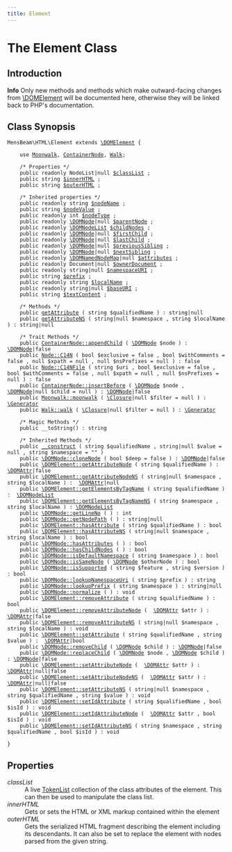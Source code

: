 ```yaml
---
title: Element
---
```


# The Element Class #

## Introduction ##

<div class="info"><p><strong>Info</strong> Only new methods and methods which make outward-facing changes from <a href="https://www.php.net/manual/en/class.domelement.php">\DOMElement</a> will be documented here, otherwise they will be linked back to PHP's documentation.</p></div>

## Class Synopsis ##

<pre><code class="php">MensBeam\HTML\Element extends <a href="https://www.php.net/manual/en/class.domelement.php">\DOMElement</a> {

    use <a href="../Moonwalk/index.html">Moonwalk</a>, <a href="../ContainerNode/index.html">ContainerNode</a>, <a href="../Walk/index.html">Walk</a>;

    /* Properties */
    public readonly NodeList|null <a href="#element-props-classlist">$classList</a> ;
    public string <a href="#element-props-innerhtml">$innerHTML</a> ;
    public string <a href="#element-props-outerhtml">$outerHTML</a> ;

    /* Inherited properties */
    public readonly string <a href="https://www.php.net/manual/en/class.domnode.php#domnode.props.nodename">$nodeName</a> ;
    public string <a href="https://www.php.net/manual/en/class.domnode.php#domnode.props.nodevalue">$nodeValue</a> ;
    public readonly int <a href="https://www.php.net/manual/en/class.domnode.php#domnode.props.nodetype">$nodeType</a> ;
    public readonly <a href="https://www.php.net/manual/en/class.domnode.php">\DOMNode</a>|null <a href="https://www.php.net/manual/en/class.domnode.php#domnode.props.parentnode">$parentNode</a> ;
    public readonly <a href="https://www.php.net/manual/en/class.domnodelist.php">\DOMNodeList</a> <a href="https://www.php.net/manual/en/class.domnode.php#domnode.props.childnodes">$childNodes</a> ;
    public readonly <a href="https://www.php.net/manual/en/class.domnode.php">\DOMNode</a>|null <a href="https://www.php.net/manual/en/class.domnode.php#domnode.props.firstchild">$firstChild</a> ;
    public readonly <a href="https://www.php.net/manual/en/class.domnode.php">\DOMNode</a>|null <a href="https://www.php.net/manual/en/class.domnode.php#domnode.props.lastchild">$lastChild</a> ;
    public readonly <a href="https://www.php.net/manual/en/class.domnode.php">\DOMNode</a>|null <a href="https://www.php.net/manual/en/class.domnode.php#domnode.props.previoussibling">$previousSibling</a> ;
    public readonly <a href="https://www.php.net/manual/en/class.domnode.php">\DOMNode</a>|null <a href="https://www.php.net/manual/en/class.domnode.php#domnode.props.nextsibling">$nextSibling</a> ;
    public readonly <a href="https://www.php.net/manual/en/class.domnamednodemap.php">\DOMNamedNodeMap</a>|null <a href="https://www.php.net/manual/en/class.domnode.php#domnode.props.attributes">$attributes</a> ;
    public readonly Document|null <a href="https://www.php.net/manual/en/class.domnode.php#domnode.props.ownerdocument">$ownerDocument</a> ;
    public readonly string|null <a href="https://www.php.net/manual/en/class.domnode.php#domnode.props.namespaceuri">$namespaceURI</a> ;
    public string <a href="https://www.php.net/manual/en/class.domnode.php#domnode.props.prefix">$prefix</a> ;
    public readonly string <a href="https://www.php.net/manual/en/class.domnode.php#domnode.props.localname">$localName</a> ;
    public readonly string|null <a href="https://www.php.net/manual/en/class.domnode.php#domnode.props.baseuri">$baseURI</a> ;
    public string <a href="https://www.php.net/manual/en/class.domnode.php#domnode.props.textcontent">$textContent</a> ;

    /* Methods */
    public <a href="getAttribute.html">getAttribute</a> ( string $qualifiedName ) : string|null
    public <a href="getAttributeNS.html">getAttributeNS</a> ( string|null $namespace , string $localName ) : string|null

    /* Trait Methods */
    public <a href="../ContainerNode/appendChild.html">ContainerNode::appendChild</a> ( <a href="https://www.php.net/manual/en/class.domnode.php">\DOMNode</a> $node ) : <a href="https://www.php.net/manual/en/class.domnode.php">\DOMNode</a>|false
    public <a href="../Node/C14N.html">Node::C14N</a> ( bool $exclusive = false , bool $withComments = false , null $xpath = null , null $nsPrefixes = null ) : false
    public <a href="../Node/C14NFile.html">Node::C14NFile</a> ( string $uri , bool $exclusive = false , bool $withComments = false , null $xpath = null , null $nsPrefixes = null ) : false
    public <a href="../ContainerNode/insertBefore.html">ContainerNode::insertBefore</a> ( <a href="https://www.php.net/manual/en/class.domnode.php">\DOMNode</a> $node , <a href="https://www.php.net/manual/en/class.domnode.php">\DOMNode</a>|null $child = null ) : <a href="https://www.php.net/manual/en/class.domnode.php">\DOMNode</a>|false
    public <a href="../Moonwalk/moonwalk.html">Moonwalk::moonwalk</a> ( <a href="https://www.php.net/manual/en/class.closure.php">\Closure</a>|null $filter = null ) : <a href="https://www.php.net/manual/en/class.generator.php">\Generator</a>
    public <a href="../Walk/walk.html">Walk::walk</a> ( <a href="https://www.php.net/manual/en/class.closure.php">\Closure</a>|null $filter = null ) : <a href="https://www.php.net/manual/en/class.generator.php">\Generator</a>

    /* Magic Methods */
    public __toString() : string

    /* Inherited Methods */
    public <a href="https://www.php.net/manual/en/domelement.construct.php">__construct</a> ( string $qualifiedName , string|null $value = null , string $namespace = "" )
    public <a href="https://www.php.net/manual/en/domnode.clonenode.php">\DOMNode::cloneNode</a> ( bool $deep = false ) : <a href="https://www.php.net/manual/en/class.domnode.php">\DOMNode</a>|false
    public <a href="https://www.php.net/manual/en/domelement.getattributenode.php">\DOMElement::getAttributeNode</a> ( string $qualifiedName ) :  <a href="https://www.php.net/manual/en/class.domattr.php">\DOMAttr</a>|false
    public <a href="https://www.php.net/manual/en/domelement.getattributenodens.php">\DOMElement::getAttributeNodeNS</a> ( string|null $namespace , string $localName ) :  <a href="https://www.php.net/manual/en/class.domattr.php">\DOMAttr</a>|null
    public <a href="https://www.php.net/manual/en/domelement.getelementsbytagname.php">\DOMElement::getElementsByTagName</a> ( string $qualifiedName ) :  <a href="https://www.php.net/manual/en/class.domnodelist.php">\DOMNodeList</a>
    public <a href="https://www.php.net/manual/en/domelement.getelementsbytagnamens.php">\DOMElement::getElementsByTagNameNS</a> ( string $namespace , string $localName ) : <a href="https://www.php.net/manual/en/class.domnodelist.php">\DOMNodeList</a>
    public <a href="https://www.php.net/manual/en/domnode.getlineno.php">\DOMNode::getLineNo</a> ( ) : int
    public <a href="https://www.php.net/manual/en/domnode.getnodepath.php">\DOMNode::getNodePath</a> ( ) : string|null
    public <a href="https://www.php.net/manual/en/domelement.hasattribute.php">\DOMElement::hasAttribute</a> ( string $qualifiedName ) : bool
    public <a href="https://www.php.net/manual/en/domelement.hasattributens.php">\DOMElement::hasAttributeNS</a> ( string|null $namespace , string $localName ) : bool
    public <a href="https://www.php.net/manual/en/domnode.hasattributes.php">\DOMNode::hasAttributes</a> ( ) : bool
    public <a href="https://www.php.net/manual/en/domnode.haschildnodes.php">\DOMNode::hasChildNodes</a> ( ) : bool
    public <a href="https://www.php.net/manual/en/domnode.isdefaultnamespace.php">\DOMNode::isDefaultNamespace</a> ( string $namespace ) : bool
    public <a href="https://www.php.net/manual/en/domnode.issamenode.php">\DOMNode::isSameNode</a> ( <a href="https://www.php.net/manual/en/class.domnode.php">\DOMNode</a> $otherNode ) : bool
    public <a href="https://www.php.net/manual/en/domnode.issupported.php">\DOMNode::isSupported</a> ( string $feature , string $version ) : bool
    public <a href="https://www.php.net/manual/en/domnode.lookupnamespaceuri.php">\DOMNode::lookupNamespaceUri</a> ( string $prefix ) : string
    public <a href="https://www.php.net/manual/en/domnode.lookupprefix.php">\DOMNode::lookupPrefix</a> ( string $namespace ) : string|null
    public <a href="https://www.php.net/manual/en/domnode.normalize.php">\DOMNode::normalize</a> ( ) : void
    public <a href="https://www.php.net/manual/en/domelement.removeattribute.php">\DOMElement::removeAttribute</a> ( string $qualifiedName ) : bool
    public <a href="https://www.php.net/manual/en/domelement.removeattributenode.php">\DOMElement::removeAttributeNode</a> (  <a href="https://www.php.net/manual/en/class.domattr.php">\DOMAttr</a> $attr ) :  <a href="https://www.php.net/manual/en/class.domattr.php">\DOMAttr</a>|false
    public <a href="https://www.php.net/manual/en/domelement.removeattributenodens.php">\DOMElement::removeAttributeNS</a> ( string|null $namespace , string $localName ) : void
    public <a href="https://www.php.net/manual/en/domelement.setattribute.php">\DOMElement::setAttribute</a> ( string $qualifiedName , string $value ) :  <a href="https://www.php.net/manual/en/class.domattr.php">\DOMAttr</a>|bool
    public <a href="https://www.php.net/manual/en/domnode.removechild.php">\DOMNode::removeChild</a> ( <a href="https://www.php.net/manual/en/class.domnode.php">\DOMNode</a> $child ) : <a href="https://www.php.net/manual/en/class.domnode.php">\DOMNode</a>|false
    public <a href="https://www.php.net/manual/en/domnode.replacechild.php">\DOMNode::replaceChild</a> ( <a href="https://www.php.net/manual/en/class.domnode.php">\DOMNode</a> $node , <a href="https://www.php.net/manual/en/class.domnode.php">\DOMNode</a> $child ) : <a href="https://www.php.net/manual/en/class.domnode.php">\DOMNode</a>|false
    public <a href="https://www.php.net/manual/en/domelement.setattributenode.php">\DOMElement::setAttributeNode</a> (  <a href="https://www.php.net/manual/en/class.domattr.php">\DOMAttr</a> $attr ) :  <a href="https://www.php.net/manual/en/class.domattr.php">\DOMAttr</a>|null|false
    public <a href="https://www.php.net/manual/en/domelement.setattributenodens.php">\DOMElement::setAttributeNodeNS</a> (  <a href="https://www.php.net/manual/en/class.domattr.php">\DOMAttr</a> $attr ) :  <a href="https://www.php.net/manual/en/class.domattr.php">\DOMAttr</a>|null|false
    public <a href="https://www.php.net/manual/en/domelement.setattributens.php">\DOMElement::setAttributeNS</a> ( string|null $namespace , string $qualifiedName , string $value ) : void
    public <a href="https://www.php.net/manual/en/domelement.setidattribute.php">\DOMElement::setIdAttribute</a> ( string $qualifiedName , bool $isId ) : void
    public <a href="https://www.php.net/manual/en/domelement.setidattributenode.php">\DOMElement::setIdAttributeNode</a> (  <a href="https://www.php.net/manual/en/class.domattr.php">\DOMAttr</a> $attr , bool $isId ) : void
    public <a href="https://www.php.net/manual/en/domelement.setidattributens.php">\DOMElement::setIdAttributeNS</a> ( string $namespace , string $qualifiedName , bool $isId ) : void

}</code></pre>

## Properties ##

<dl>
 <dt id="element-props-classlist"><var>classList</var></dt>
 <dd>A live <a href="../TokenList/TokenList.html">TokenList</a> collection of the class attributes of the element. This can then be used to manipulate the class list.</dd>

 <dt id="element-props-innerhtml"><var>innerHTML</var></dt>
 <dd>Gets or sets the HTML or XML markup contained within the element</dd>

 <dt id="element-props-outerhtml"><var>outerHTML</var></dt>
 <dd>Gets the serialized HTML fragment describing the element including its descendants. It can also be set to replace the element with nodes parsed from the given string.</dd>
</dl>